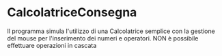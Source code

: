 # CalcolatriceConsegna
Il programma simula l'utilizzo di una Calcolatrice semplice con la gestione del mouse per l'inserimento dei numeri e operatori. NON è possibile effettuare operazioni in cascata
